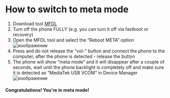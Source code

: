 # How to switch to meta mode
1. Download tool [MFDL](https://www.mfdl.io/)
2. Turn off the phone FULLY (e.g. you can turn it off via fastboot or recovery)
3. Open the MFDL tool and select the “Reboot META” option
![изображение](https://github.com/user-attachments/assets/d494bd99-b377-47cc-bc0a-53a05c782699)
4. Press and do not release the “vol-” button and connect the phone to the computer, after the phone is detected - release the button
5. The phone will show “meta mode” and it will disappear after a couple of seconds, wait until the phone backlight is completely off and make sure it is detected as “MediaTek USB VCOM” in Device Manager
![изображение](https://github.com/user-attachments/assets/d3bb150a-ed98-41f1-88a2-8648d4c2672a)
#### Congratulations! You're in meta mode!

